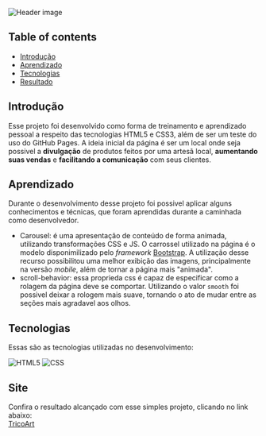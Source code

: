 ![Header image](https://user-images.githubusercontent.com/55210121/104971555-eb8d3600-59cd-11eb-9790-0307d13cb40b.JPG)

## Table of contents

* [Introdução](#introdução)
* [Aprendizado](#aprendizado)
* [Tecnologias](#tecnologias)
* [Resultado](#resultado)
## Introdução

Esse projeto foi desenvolvido como forma de treinamento e aprendizado pessoal a respeito das tecnologias HTML5 e CSS3, além de ser um teste do uso do GitHub Pages.
A ideia inicial da página é ser um local onde seja possivel a **divulgação** de produtos feitos por uma artesã local, **aumentando suas vendas** e **facilitando a comunicação** com seus clientes.

## Aprendizado

Durante o desenvolvimento desse projeto foi possivel aplicar alguns conhecimentos e técnicas, que foram aprendidas durante a caminhada como desenvolvedor.
* Carousel: é uma apresentação de conteúdo de forma animada, utilizando transformações CSS e JS. O carrossel utilizado na página é o modelo disponimilizado pelo *framework* [Bootstrap](https://getbootstrap.com/docs/4.0/components/carousel/). A utilização desse recurso possibilitou uma melhor exibição das imagens, principalmente na versão *mobile*, além de tornar a página mais "animada".
* scroll-behavior: essa proprieda css é capaz de especificar como a rolagem da página deve se comportar. Utilizando o valor
`smooth` foi possivel deixar a rologem mais suave, tornando o ato de mudar entre as seções mais agradavel aos olhos.
## Tecnologias

Essas são as tecnologias utilizadas no desenvolvimento:

![HTML5](https://img.shields.io/badge/-HTML5-000000?style=flat&logo=html5)
![CSS](https://img.shields.io/badge/-CSS-000000?style=flat&logo=CSS)

## Site

Confira o resultado alcançado com esse simples projeto, clicando no link abaixo:  
[TricoArt](https://jose-claudivan.github.io/tricoArt/)
